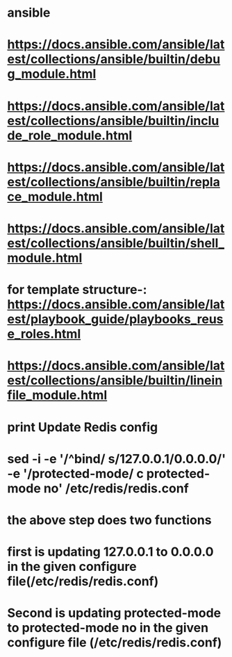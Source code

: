 # ansible

# https://docs.ansible.com/ansible/latest/collections/ansible/builtin/debug_module.html
# https://docs.ansible.com/ansible/latest/collections/ansible/builtin/include_role_module.html
# https://docs.ansible.com/ansible/latest/collections/ansible/builtin/replace_module.html
# https://docs.ansible.com/ansible/latest/collections/ansible/builtin/shell_module.html
# for template structure-:  https://docs.ansible.com/ansible/latest/playbook_guide/playbooks_reuse_roles.html
#  https://docs.ansible.com/ansible/latest/collections/ansible/builtin/lineinfile_module.html
#
# 
#
#
#
#
# print Update Redis config
# sed -i -e '/^bind/ s/127.0.0.1/0.0.0.0/' -e '/protected-mode/ c protected-mode no' /etc/redis/redis.conf
# the above step does two functions
# first is updating 127.0.0.1 to 0.0.0.0 in the given configure file(/etc/redis/redis.conf)
# Second is updating protected-mode to protected-mode no in the given configure file (/etc/redis/redis.conf)


